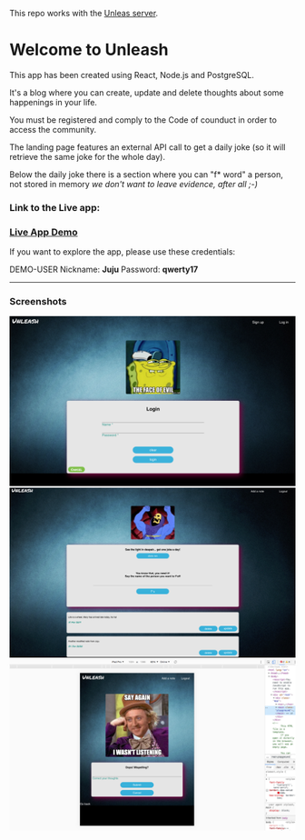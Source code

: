 This repo works with the  [Unleas server](https://github.com/FedeColap/unleash-server).

# Welcome to Unleash
This app has been created using React, Node.js and PostgreSQL.

It's a blog where you can create, update and delete thoughts about some happenings in your life.

You must be registered and comply to the Code of counduct in order to access the community.

The landing page features an external API call to get a daily joke (so it will retrieve the same joke for the whole day).

Below the daily joke there is a section where you can "f* word" a person, not stored in memory *we don't want to leave evidence, after all ;-)*

### Link to the Live app:

### [Live App Demo](https://unleash-react.now.sh/)
If you want to explore the app, please use these credentials:

DEMO-USER
Nickname: __Juju__
Password: __qwerty17__
___

### Screenshots
![login page ](/loginscreen.png "Unleash login page")
![landing page ](/landingscreen.png "Unleash landing page")
![update page for tablets](/tabletscreen.png "Unleash update page - tablets' view")

